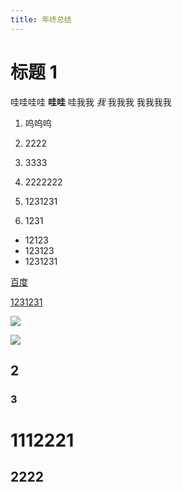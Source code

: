 ```yaml
---
title: 年终总结
---
```


# 标题 1

哇哇哇哇 **哇哇** 哇我我 *我* 我我我 我我我我

1. 呜呜呜
2. 2222
3. 3333

1. 2222222
2. 1231231
3. 1231


- 12123
- 123123
- 1231231


[百度](http://baidu.com)

[1231231]()

![](https://img0.baidu.com/it/u=317033632,1318710426&fm=253&fmt=auto&app=120&f=JPEG?w=890&h=500)

![](/assets/1.webp)



## 2


### 3


# 1112221

## 2222


